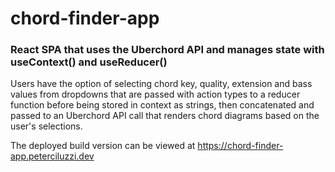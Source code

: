 # chord-finder-app

### React SPA that uses the Uberchord API and manages state with useContext() and useReducer()

Users have the option of selecting chord key, quality, extension and bass values from dropdowns that are passed with action types to a reducer function before being stored in context as strings, then concatenated and passed to an Uberchord API call that renders chord diagrams based on the user's selections.

The deployed build version can be viewed at https://chord-finder-app.peterciluzzi.dev